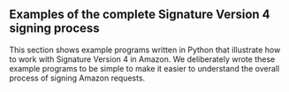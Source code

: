 ## Examples of the complete Signature Version 4 signing process

This section shows example programs written in Python that illustrate how to work with Signature Version 4 in Amazon. 
We deliberately wrote these example programs to be simple to make it easier to understand the overall process of signing Amazon requests.
